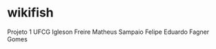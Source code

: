 wikifish
========

Projeto 1 UFCG 
 Igleson Freire 
 Matheus Sampaio 
 Felipe Eduardo 
 Fagner Gomes
